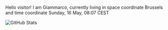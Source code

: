 Hello visitor! I am Giammarco, currently living in space coordinate Brussels and time coordinate Sunday, 16 May, 08:07 CEST

![GitHub Stats](https://github-readme-stats.vercel.app/api?username=grcasanova)
